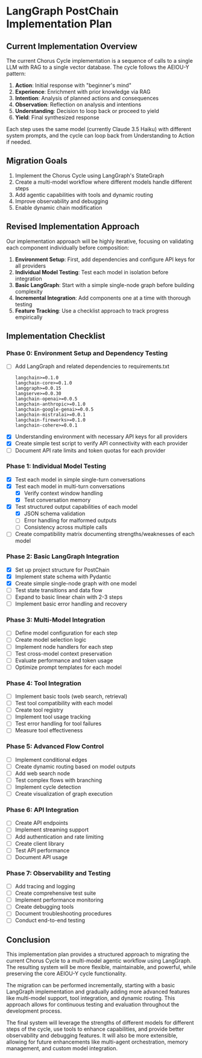 # LangGraph PostChain Implementation Plan

## Current Implementation Overview

The current Chorus Cycle implementation is a sequence of calls to a single LLM with RAG to a single vector database. The cycle follows the AEIOU-Y pattern:

1. **Action**: Initial response with "beginner's mind"
2. **Experience**: Enrichment with prior knowledge via RAG
3. **Intention**: Analysis of planned actions and consequences
4. **Observation**: Reflection on analysis and intentions
5. **Understanding**: Decision to loop back or proceed to yield
6. **Yield**: Final synthesized response

Each step uses the same model (currently Claude 3.5 Haiku) with different system prompts, and the cycle can loop back from Understanding to Action if needed.

## Migration Goals

1. Implement the Chorus Cycle using LangGraph's StateGraph
2. Create a multi-model workflow where different models handle different steps
3. Add agentic capabilities with tools and dynamic routing
4. Improve observability and debugging
5. Enable dynamic chain modification

## Revised Implementation Approach

Our implementation approach will be highly iterative, focusing on validating each component individually before composition:

1. **Environment Setup**: First, add dependencies and configure API keys for all providers
2. **Individual Model Testing**: Test each model in isolation before integration
3. **Basic LangGraph**: Start with a simple single-node graph before building complexity
4. **Incremental Integration**: Add components one at a time with thorough testing
5. **Feature Tracking**: Use a checklist approach to track progress empirically


## Implementation Checklist

### Phase 0: Environment Setup and Dependency Testing
- [ ] Add LangGraph and related dependencies to requirements.txt
  ```
  langchain>=0.1.0
  langchain-core>=0.1.0
  langgraph>=0.0.15
  langserve>=0.0.30
  langchain-openai>=0.0.5
  langchain-anthropic>=0.1.0
  langchain-google-genai>=0.0.5
  langchain-mistralai>=0.0.1
  langchain-fireworks>=0.1.0
  langchain-cohere>=0.0.1
  ```
- [x] Understanding environment with necessary API keys for all providers
- [x] Create simple test script to verify API connectivity with each provider
- [ ] Document API rate limits and token quotas for each provider

### Phase 1: Individual Model Testing
- [x] Test each model in simple single-turn conversations
- [x] Test each model in multi-turn conversations
  - [x] Verify context window handling
  - [x] Test conversation memory
- [x] Test structured output capabilities of each model
  - [x] JSON schema validation
  - [ ] Error handling for malformed outputs
  - [ ] Consistency across multiple calls
- [ ] Create compatibility matrix documenting strengths/weaknesses of each model

### Phase 2: Basic LangGraph Integration
- [x] Set up project structure for PostChain
- [x] Implement state schema with Pydantic
- [x] Create simple single-node graph with one model
- [ ] Test state transitions and data flow
- [ ] Expand to basic linear chain with 2-3 steps
- [ ] Implement basic error handling and recovery

### Phase 3: Multi-Model Integration
- [ ] Define model configuration for each step
- [ ] Create model selection logic
- [ ] Implement node handlers for each step
- [ ] Test cross-model context preservation
- [ ] Evaluate performance and token usage
- [ ] Optimize prompt templates for each model

### Phase 4: Tool Integration
- [ ] Implement basic tools (web search, retrieval)
- [ ] Test tool compatibility with each model
- [ ] Create tool registry
- [ ] Implement tool usage tracking
- [ ] Test error handling for tool failures
- [ ] Measure tool effectiveness

### Phase 5: Advanced Flow Control
- [ ] Implement conditional edges
- [ ] Create dynamic routing based on model outputs
- [ ] Add web search node
- [ ] Test complex flows with branching
- [ ] Implement cycle detection
- [ ] Create visualization of graph execution

### Phase 6: API Integration
- [ ] Create API endpoints
- [ ] Implement streaming support
- [ ] Add authentication and rate limiting
- [ ] Create client library
- [ ] Test API performance
- [ ] Document API usage

### Phase 7: Observability and Testing
- [ ] Add tracing and logging
- [ ] Create comprehensive test suite
- [ ] Implement performance monitoring
- [ ] Create debugging tools
- [ ] Document troubleshooting procedures
- [ ] Conduct end-to-end testing

## Conclusion

This implementation plan provides a structured approach to migrating the current Chorus Cycle to a multi-model agentic workflow using LangGraph. The resulting system will be more flexible, maintainable, and powerful, while preserving the core AEIOU-Y cycle functionality.

The migration can be performed incrementally, starting with a basic LangGraph implementation and gradually adding more advanced features like multi-model support, tool integration, and dynamic routing. This approach allows for continuous testing and evaluation throughout the development process.

The final system will leverage the strengths of different models for different steps of the cycle, use tools to enhance capabilities, and provide better observability and debugging features. It will also be more extensible, allowing for future enhancements like multi-agent orchestration, memory management, and custom model integration.
